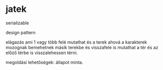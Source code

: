 # jatek
serializable

design pattern


elágazás ami 1 vagy több felé mutathat és a terek ahová a karakterek mozognak bemehetnek másik terekbe és visszafele is mutathat a tér és az előző térbe is visszalehessen térni.

megoldási lehetőségek:
állapot minta.
